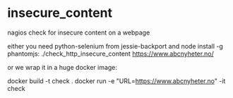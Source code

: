 # insecure_content

nagios check for insecure content on a webpage

either you need python-selenium from jessie-backport and
node install -g phantomjs:
./check_http_insecure_content https://www.abcnyheter.no/

or we wrap it in a huge docker image:

docker build -t check .
docker run -e "URL=https://www.abcnyheter.no" -it check

